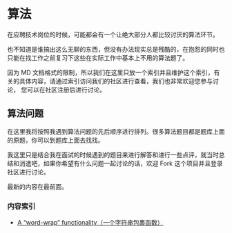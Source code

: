 # 算法
在应聘技术岗位的时候，可能都会有一个让绝大部分人都比较讨厌的算法环节。

也不知道是谁搞出这么无聊的东西，但没有办法现实总是残酷的，在抱怨的同时也只能在找工作之前复习下这些在实际工作中基本上不用的算法题了。

因为 MD 文档格式的限制，所以我们在这里只放一个索引并且维护这个索引，有关的具体内容，请通过索引访问我们的社区进行查看，我们也非常欢迎您参与讨论，
您可以在社区注册后进行讨论。

## 算法问题
在这里我将按照我遇到算法问题的先后顺序进行排列。很多算法题目都是题库上面的原题，你可以到题库上面去找找。

我这里只是结合我在面试的时候遇到的题目来进行解答和进行一些点评，就当时总结和消遣吧，如果你希望有什么问题一起讨论的话，欢迎 Fork 这个项目并且登录社区进行讨论。

最新的内容在最前面。

### 内容索引
* [A “word-wrap” functionality（一个字符串包裹函数）](https://www.ossez.com/t/a-word-wrap-functionality/13452)


